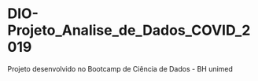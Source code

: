 # DIO-Projeto_Analise_de_Dados_COVID_2019
Projeto desenvolvido no Bootcamp de Ciência de Dados - BH unimed
